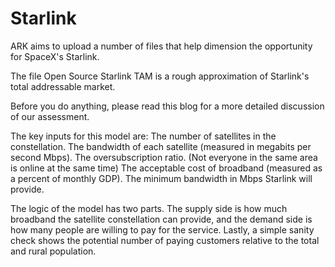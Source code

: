 # Starlink
ARK aims to upload a number of files that help dimension the opportunity for SpaceX's Starlink.

The file Open Source Starlink TAM is a rough approximation of Starlink's total addressable market.

Before you do anything, please read this blog for a more detailed discussion of our assessment.

 The key inputs for this model are: 
The number of satellites in the constellation. 
The bandwidth of each satellite (measured in megabits per second Mbps). 
The oversubscription ratio. (Not everyone in the same area is online at the same time) 
The acceptable cost of broadband (measured as a percent of monthly GDP). 
The minimum bandwidth in Mbps Starlink will provide. 
 
The logic of the model has two parts. The supply side is how much broadband the satellite constellation can provide, and the demand side is how many people are willing to pay for the service. Lastly, a simple sanity check shows the potential number of paying customers relative to the total and rural population. 
